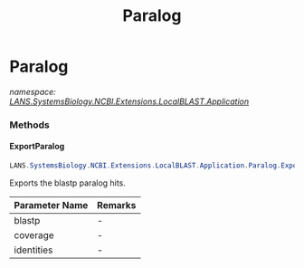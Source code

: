 ﻿---
title: Paralog
---

# Paralog
_namespace: [LANS.SystemsBiology.NCBI.Extensions.LocalBLAST.Application](N-LANS.SystemsBiology.NCBI.Extensions.LocalBLAST.Application.html)_





### Methods

#### ExportParalog
```csharp
LANS.SystemsBiology.NCBI.Extensions.LocalBLAST.Application.Paralog.ExportParalog(LANS.SystemsBiology.NCBI.Extensions.LocalBLAST.BLASTOutput.BlastPlus.v228,System.Double,System.Double)
```
Exports the blastp paralog hits.

|Parameter Name|Remarks|
|--------------|-------|
|blastp|-|
|coverage|-|
|identities|-|



